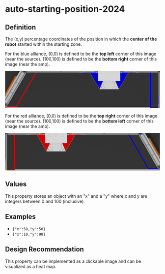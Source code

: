 # auto-starting-position-2024

## Definition
The (x,y) percentage coordinates of the position in which the **center of the robot** started within the starting zone. 

For the blue alliance, (0,0) is defined to be the **top left** corner of this image (near the source). (100,100) is defined to be the **bottom right** corner of this image (near the amp).

![blue auto starting area 2024](auto-starting-area-blue-2024.png)

For the red alliance, (0,0) is defined to be the **top right** corner of this image (near the source). (100,100) is defined to be the **bottom left** corner of this image (near the amp).

![red auto starting area 2024](auto-starting-area-red-2024.png)

## Values
This property stores an object with an "x" and a "y" where x and y are integers between 0 and 100 (inclusive). 

## Examples
- `{"x":50,"y":50}`
- `{"x":10,"y":90}`

## Design Recommendation
This property can be implemented as a clickable image and can be visualized as a heat map.